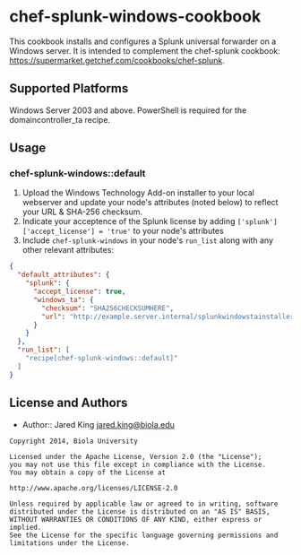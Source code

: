 # chef-splunk-windows-cookbook

This cookbook installs and configures a Splunk universal forwarder on a Windows server. It is intended to complement the chef-splunk cookbook: https://supermarket.getchef.com/cookbooks/chef-splunk.

## Supported Platforms

Windows Server 2003 and above. PowerShell is required for the domaincontroller_ta recipe.

## Usage

### chef-splunk-windows::default

1. Upload the Windows Technology Add-on installer to your local webserver and update your node's attributes (noted below) to reflect your URL & SHA-256 checksum.
2. Indicate your acceptence of the Splunk license by adding `['splunk']['accept_license'] = 'true'` to your node's attributes
3. Include `chef-splunk-windows` in your node's `run_list` along with any other relevant attributes:

```json
{
  "default_attributes": {
    "splunk": {
      "accept_license": true,
      "windows_ta": {
        "checksum": "SHA256CHECKSUMHERE",
        "url": "http://example.server.internal/splunkwindowstainstaller.zip"
      }
    }
  },
  "run_list": [
    "recipe[chef-splunk-windows::default]"
  ]
}
```

License and Authors
-------------------
- Author:: Jared King <jared.king@biola.edu>

```text
Copyright 2014, Biola University

Licensed under the Apache License, Version 2.0 (the "License");
you may not use this file except in compliance with the License.
You may obtain a copy of the License at

http://www.apache.org/licenses/LICENSE-2.0

Unless required by applicable law or agreed to in writing, software
distributed under the License is distributed on an "AS IS" BASIS,
WITHOUT WARRANTIES OR CONDITIONS OF ANY KIND, either express or implied.
See the License for the specific language governing permissions and
limitations under the License.
```
